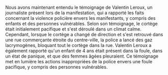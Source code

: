 Nous avons maintenant entendu le témoignage de Valentin Leroux, un journaliste présent lors de la manifestation, qui a rapporté les faits concernant la violence policière envers les manifestants, y compris des enfants et des personnes vulnérables. Selon son témoignage, le cortège était initialement pacifique et s'est déroulé dans un climat calme. Cependant, lorsque le cortège a changé de direction et s'est retrouvé dans une rue commerçante étroite du centre-ville, la police a lancé des gaz lacrymogènes, bloquant tout le cortège dans la rue. Valentin Leroux a également rapporté qu'un enfant de 4 ans était présent dans la foule, dans un état de panique, et que des femmes âgées pleuraient. Ce témoignage met en lumière les actions inappropriées de la police envers une foule pacifique, y compris des personnes vulnérables.